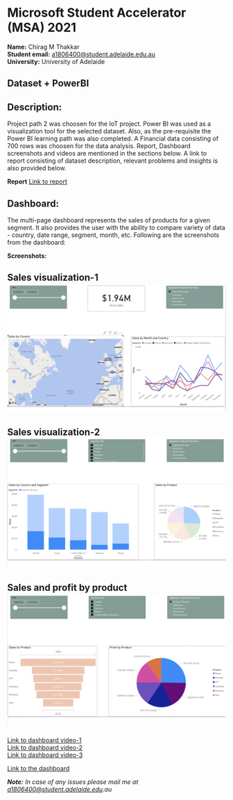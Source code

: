 # Microsoft Student Accelerator (MSA) 2021

**Name:** Chirag M Thakkar  
**Student email:** a1806400@student.adelaide.edu.au  
**University:** University of Adelaide 

## Dataset + PowerBI

## Description:
Project path 2 was choosen for the IoT project. Power BI was used as a visualization tool for the selected dataset. Also, as the pre-requisite the Power BI learning path was also completed. A Financial data consisting of 700 rows was choosen for the data analysis. Report, Dashboard screenshots and videos are mentioned in the sections below. A link to report consisting of dataset description, relevant problems and insights is also provided below.

**Report**
[Link to report](https://github.com/chiragmthakkar/IoT_PowerBI/blob/main/MSA2021_IoT.pdf)  

## Dashboard:

The multi-page dashboard represents the sales of products for a given segment. It also provides the user with the ability to compare variety of data - country, date range, segment, month, etc. Following are the screenshots from the dashboard:

**Screenshots:**

**Sales visualization-1**
![alt text](https://github.com/chiragmthakkar/IoT_PowerBI/blob/main/Screenshots/5.png)
---

**Sales visualization-2**
![alt text](https://github.com/chiragmthakkar/IoT_PowerBI/blob/main/Screenshots/3.png)
---

**Sales and profit by product**
![alt text](https://github.com/chiragmthakkar/IoT_PowerBI/blob/main/Screenshots/4.png)
---


[Link to dashboard video-1](https://github.com/chiragmthakkar/IoT_PowerBI/blob/main/1.mov)  
[Link to dashboard video-2](https://github.com/chiragmthakkar/IoT_PowerBI/blob/main/2.mov)  
[Link to dashboard video-3](https://github.com/chiragmthakkar/IoT_PowerBI/blob/main/3.mov)  


[Link to the dashboard](https://app.powerbi.com/groups/me/reports/d0f03933-dfb0-4a21-b4b5-8b453cfca911?ctid=b3cddf40-9654-4a26-86a1-779c51f69c48&pbi_source=linkShare)


_**Note:** In case of any issues please mail me at a1806400@student.adelaide.edu.au_




